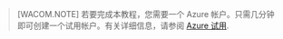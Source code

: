 
> [WACOM.NOTE]
> 若要完成本教程，您需要一个 Azure 帐户。只需几分钟即可创建一个试用帐户。有关详细信息，请参阅 [Azure 试用](/pricing/1rmb-trial).


<!--HONumber=41-->
